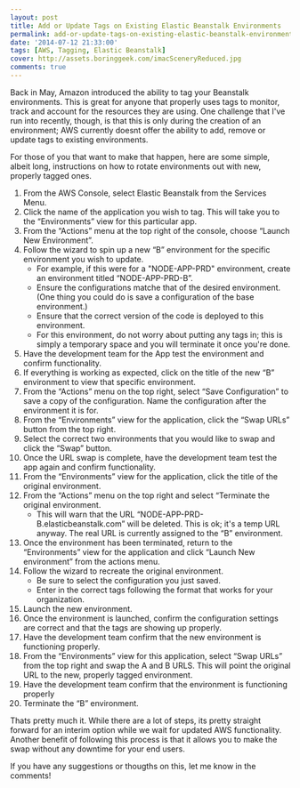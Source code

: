```yaml
---
layout: post
title: Add or Update Tags on Existing Elastic Beanstalk Environments
permalink: add-or-update-tags-on-existing-elastic-beanstalk-environments
date: '2014-07-12 21:33:00'
tags: [AWS, Tagging, Elastic Beanstalk]
cover: http://assets.boringgeek.com/imacSceneryReduced.jpg
comments: true
---
```


Back in May, Amazon introduced the ability to tag your Beanstalk environments. This is great for anyone that properly uses tags to monitor, track and account for the resources they are using.  One challenge that I've run into recently, though, is that this is only during the creation of an environment; AWS currently doesnt offer the ability to add, remove or update tags to existing environments.

For those of you that want to make that happen, here are some simple, albeit long, instructions on how to rotate environments out with new, properly tagged ones.

1. From the AWS Console, select Elastic Beanstalk from the Services Menu.
2. Click the name of the application you wish to tag. This will take you to the “Environments” view for this particular app.
3. From the “Actions” menu at the top right of the console, choose “Launch New Environment”.
4. Follow the wizard to spin up a new “B” environment for the specific environment you wish to update.
	- For example, if this were for a "NODE-APP-PRD" environment, create an environment titled “NODE-APP-PRD-B”.
	- Ensure the configurations matche that of the desired environment. (One thing you could do is save a configuration of the base environment.)
	- Ensure that the correct version of the code is deployed to this environment.
	- For this environment, do not worry about putting any tags in; this is simply a temporary space and you will terminate it once you're done.
5. Have the development team for the App test the environment and confirm functionality.
6. If everything is working as expected, click on the title of the new “B” environment to view that specific environment.
7. From the “Actions” menu on the top right, select “Save Configuration” to save a copy of the configuration. Name the configuration after the environment it is for.
8. From the “Environments” view for the application, click the “Swap URLs” button from the top right.
9. Select the correct two environments that you would like to swap and click the “Swap” button.
10. Once the URL swap is complete, have the development team test the app again and confirm functionality.
11. From the “Environments” view for the application, click the title of the original environment.
12. From the “Actions” menu on the top right and select “Terminate the original environment.
	- This will warn that the URL “NODE-APP-PRD-B.elasticbeanstalk.com” will be deleted.  This is ok; it's a temp URL anyway.  The real URL is currently assigned to the “B” environment.
13. Once the environment has been terminated, return to the “Environments” view for the application and click “Launch New environment” from the actions menu.
14. Follow the wizard to recreate the original environment.
	* Be sure to select the configuration you just saved.
	* Enter in the correct tags following the format that works for your organization.
15. Launch the new environment.
16. Once the environment is launched, confirm the configuration settings are correct and that the tags are showing up properly.
17. Have the development team confirm that the new environment is functioning properly.
18. From the “Environments” view for this application, select “Swap URLs” from the top right and swap the A and B URLS. This will point the original URL to the new, properly tagged environment.
19. Have the development team confirm that the environment is functioning properly
20. Terminate the “B” environment.

Thats pretty much it.  While there are a lot of steps, its pretty straight forward for an interim option while we wait for updated AWS functionality.  Another benefit of following this process is that it allows you to make the swap without any downtime for your end users.

If you have any suggestions or thougths on this, let me know in the comments!
